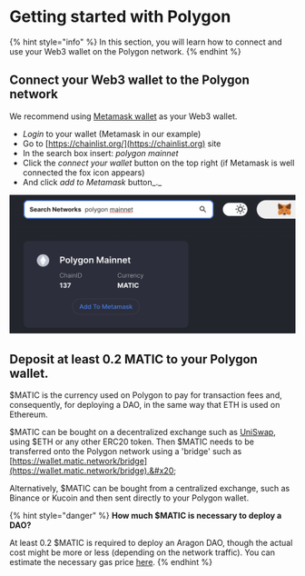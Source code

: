 # Getting started with Polygon

{% hint style="info" %}
In this section, you will learn how to connect and use your Web3 wallet on the Polygon network.
{% endhint %}

## **Connect your Web3 wallet to the Polygon network**

We recommend using [Metamask wallet](./) as your Web3 wallet.&#x20;

* _Login_ to your wallet (Metamask in our example)&#x20;
* Go to [https://chainlist.org/](https://chainlist.org) site
* In the search box insert: _polygon mainnet_
* Click the _connect your wallet_ button on the top right (if Metamask is well connected the fox icon appears)
* And click _add to Metamask_ button_._ &#x20;

![Add the Polygon network to metamask using chainlist.org](<../../../.gitbook/assets/Schermata 2022-01-26 alle 23.22.13.png>)

## **Deposit at least 0.2 MATIC to your Polygon wallet.**

$MATIC is the currency used on Polygon to pay for transaction fees and, consequently, for deploying a DAO, in the same way that ETH is used on Ethereum.

$MATIC can be bought on a decentralized exchange such as [UniSwap](https://app.uniswap.org/#/swap), using $ETH or any other ERC20 token. Then $MATIC needs to be transferred onto the Polygon network using a 'bridge' such as [https://wallet.matic.network/bridge](https://wallet.matic.network/bridge).&#x20;

Alternatively, $MATIC can be bought from a centralized exchange, such as Binance or Kucoin and then sent directly to your Polygon wallet.

{% hint style="danger" %}
**How much $MATIC is necessary to deploy a DAO?**&#x20;

At least 0.2 $MATIC is required to deploy an Aragon DAO, though the actual cost might be more or less (depending on the network traffic). You can estimate the necessary gas price [here](gas-tracker.md).
{% endhint %}
